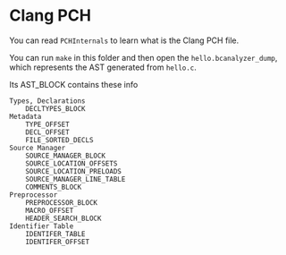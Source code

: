 # Clang PCH

You can read `PCHInternals` to learn what is the Clang PCH file.

You can run `make` in this folder and then open the `hello.bcanalyzer_dump`, which represents the AST generated from `hello.c`.

Its AST_BLOCK contains these info

```plain
Types, Declarations
    DECLTYPES_BLOCK
Metadata
    TYPE_OFFSET
    DECL_OFFSET
    FILE_SORTED_DECLS
Source Manager
    SOURCE_MANAGER_BLOCK
    SOURCE_LOCATION_OFFSETS
    SOURCE_LOCATION_PRELOADS
    SOURCE_MANAGER_LINE_TABLE
    COMMENTS_BLOCK
Preprocessor
    PREPROCESSOR_BLOCK
    MACRO_OFFSET
    HEADER_SEARCH_BLOCK
Identifier Table
    IDENTIFER_TABLE
    IDENTIFER_OFFSET
```
